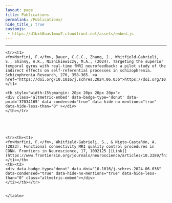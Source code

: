 ```yaml
---
layout: page
title: Publications
permalink: /Publications/
hide_title_: true
customjs:
 - https://d1bxh8uas1mnw7.cloudfront.net/assets/embed.js
---
```

<script type='text/javascript' src='https://d1bxh8uas1mnw7.cloudfront.net/assets/embed.js'></script>
---
<!-- https://badge-docs.altmetric.com/badge-playground.html#examples-gallery -->


<style>
fm {color: #E34234;
	text-decoration-line: underline;
	font-weight: bold  
	}  

t1 {text-align:left;
	font-weight:normal;
	}  	
	
t2 {width:15%;
	margin: 20px 20px 20px 20px
	}  	
</style>


<div id="anim">
	<table cellpadding="10">
	<p></p>
	
	
	<tr><t1>
	<fm>Morfini, F.</fm>, Bauer, C.C.C., Zhang, J., Whitfield-Gabrieli, S., Shinn§, A.K., Niznikiewicz§, M.A., (2024). Targeting the superior temporal gyrus with real-time fMRI neurofeedback: a pilot study of the indirect effects on self-referential processes in schizophrenia. Schizophrenia Research, 270, 358-365. <a href="https://doi.org/10.1016/j.schres.2024.06.036">https://doi.org/10.1016/j.schres.2024.06.036</a>
	</t1>
	
	<th style="width:15%;margin: 20px 20px 20px 20px">
	<div class='altmetric-embed' data-badge-type='donut' data-pmid='37034165' data-condensed="true" data-hide-no-mentions="true" data-hide-less-than="0" ></div>
	</th></tr>
	

	
	
	
	<tr><th><t1>
	<fm>Morfini, F.</fm>, Whitfield-Gabrieli, S., & Nieto-Castañón, A. (2023). Functional connectivity MRI quality control procedures in CONN. Frontiers in Neuroscience, 17, 1092125 [[Link]](https://www.frontiersin.org/journals/neuroscience/articles/10.3389/fnins.2023.1092125/full)
	</t1></th>
	<th><t2>
	<div data-badge-type="donut" data-doi="10.1016/j.schres.2024.06.036" data-condensed="true" data-hide-no-mentions="true" data-hide-less-than="0" class="altmetric-embed"></div>
	</t2></th></tr>	
	
	
	</table>
</div>